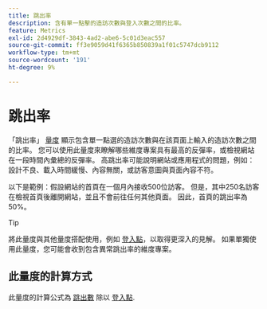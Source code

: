 ```yaml
---
title: 跳出率
description: 含有單一點擊的造訪次數與登入次數之間的比率。
feature: Metrics
exl-id: 2d4929df-3843-4ad2-abe6-5c01d3eac557
source-git-commit: ff3e9059d41f6365b850839a1f01c5747dcb9112
workflow-type: tm+mt
source-wordcount: '191'
ht-degree: 9%

---
```


# 跳出率

「跳出率」 [量度](overview.md) 顯示包含單一點選的造訪次數與在該頁面上輸入的造訪次數之間的比率。 您可以使用此量度來瞭解哪些維度專案具有最高的反彈率，或檢視網站在一段時間內彙總的反彈率。 高跳出率可能說明網站或應用程式的問題，例如：設計不良、載入時間緩慢、內容無關，或訪客意圖與頁面內容不符。

以下是範例：假設網站的首頁在一個月內接收500位訪客。 但是，其中250名訪客在檢視首頁後離開網站，並且不會前往任何其他頁面。 因此，首頁的跳出率為50%。

>[!TIP]
>
>將此量度與其他量度搭配使用，例如 [登入點](entries.md)，以取得更深入的見解。 如果單獨使用此量度，您可能會收到包含異常跳出率的維度專案。

## 此量度的計算方式

此量度的計算公式為 [跳出數](bounces.md) 除以 [登入點](entries.md).
